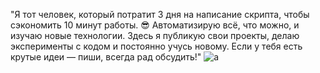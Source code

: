 "Я тот человек, который потратит 3 дня на написание скрипта, чтобы сэкономить 10 минут работы. 😎 Автоматизирую всё, что можно, и изучаю новые технологии. Здесь я публикую свои проекты, делаю эксперименты с кодом и постоянно учусь новому. Если у тебя есть крутые идеи — пиши, всегда рад обсудить!"
![a](https://gifs.ru/gifs/a916f35842eb65e0700a168b3ba789c37155a9e07b843b97e6e57a42f1bcd52b)
